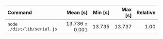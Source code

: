 | Command | Mean [s] | Min [s] | Max [s] | Relative |
|:---|---:|---:|---:|---:|
| `node ./dist/lib/serial.js` | 13.736 ± 0.001 | 13.735 | 13.737 | 1.00 |
